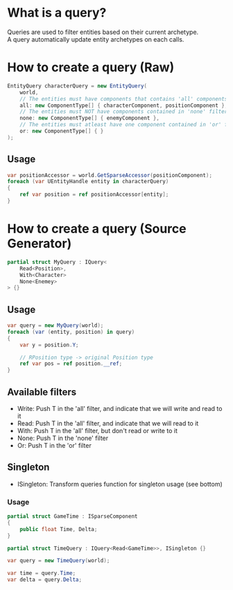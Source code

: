 # What is a query?
Queries are used to filter entities based on their current archetype.   
A query automatically update entity archetypes on each calls.

# How to create a query (Raw)
```cs
EntityQuery characterQuery = new EntityQuery(
    world,
    // The entities must have components that contains 'all' components.
    all: new ComponentType[] { characterComponent, positionComponent },
    // The entities must NOT have components contained in 'none' filter
    none: new ComponentType[] { enemyComponent },
    // The entities must atleast have one component contained in 'or' filter
    or: new ComponentType[] { }
);
```

## Usage
```cs
var positionAccessor = world.GetSparseAccessor(positionComponent);
foreach (var UEntityHandle entity in characterQuery)
{
    ref var position = ref positionAccessor[entity];
}
```

# How to create a query (Source Generator)
```cs
partial struct MyQuery : IQuery<
    Read<Position>,
    With<Character>
    None<Enemey>
> {}
```

## Usage
```cs
var query = new MyQuery(world);
foreach (var (entity, position) in query)
{
    var y = position.Y;

    // RPosition type -> original Position type
    ref var pos = ref position.__ref;
}
```

## Available filters
- Write<T>: Push T in the 'all' filter, and indicate that we will write and read to it
- Read<T>: Push T in the 'all' filter, and indicate that we will read to it
- With<T>: Push T in the 'all' filter, but don't read or write to it
- None<T>: Push T in the 'none' filter
- Or<T>: Push T in the 'or' filter

## Singleton
- ISingleton: Transform queries function for singleton usage (see bottom)

### Usage
```cs
partial struct GameTime : ISparseComponent
{
    public float Time, Delta;
}

partial struct TimeQuery : IQuery<Read<GameTime>>, ISingleton {}

var query = new TimeQuery(world);

var time = query.Time;
var delta = query.Delta;
```